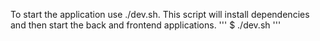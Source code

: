 To start the application use ./dev.sh. This script will install dependencies and then start the back and frontend applications.
'''
$ ./dev.sh
'''